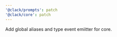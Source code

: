 ```yaml
---
'@clack/prompts': patch
'@clack/core': patch
---
```


Add global aliases and type event emiitter for core.
